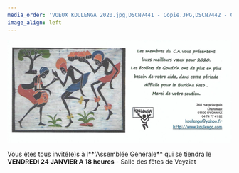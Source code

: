 ```yaml
---
media_order: 'VOEUX KOULENGA 2020.jpg,DSCN7441 - Copie.JPG,DSCN7442 - Copie.JPG,DSCN7443 - Copie.JPG,DSCN7440 - Copie.JPG,COURSE PAINLEVE.jpg'
image_align: left
---
```


![](VOEUX%20KOULENGA%202020.jpg)



Vous êtes tous invité(e)s à l**'Assemblée Générale** qui se tiendra le **VENDREDI 24 JANVIER A 18 heures** - Salle des fêtes de Veyziat